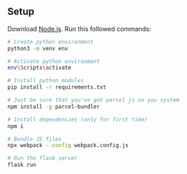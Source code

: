 ## Setup
Download [Node.js](https://nodejs.org/en/download/).
Run this followed commands:

``` bash
# Create python environment
python3 -m venv env

# Activate python environment
env\Scripts\activate

# Install python modules
pip install -r requirements.txt

# Just be sure that you've got parcel js on you system
npm install -g parcel-bundler

# Install dependencies (only for first time)
npm i

# Bundle JS files
npx webpack --config webpack.config.js

# Run the flask server
flask run
```
